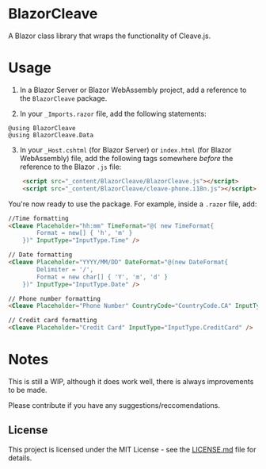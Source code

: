# BlazorCleave
A Blazor class library that wraps the functionality of Cleave.js.

# Usage

1. In a Blazor Server or Blazor WebAssembly project, add a reference to the `BlazorCleave` package.

2. In your `_Imports.razor` file, add the following statements:

```razor
@using BlazorCleave
@using BlazorCleave.Data
```

3. In your `_Host.cshtml` (for Blazor Server) or `index.html` (for Blazor WebAssembly) file, add the following tags somewhere *before* the reference to the Blazor `.js` file:

```html
    <script src="_content/BlazorCleave/BlazorCleave.js"></script>
    <script src="_content/BlazorCleave/cleave-phone.i18n.js"></script>
```

You're now ready to use the package. For example, inside a `.razor` file, add:

```html
//Time formatting
<Cleave Placeholder="hh:mm" TimeFormat="@( new TimeFormat{
        Format = new[] { 'h', 'm' }
    })" InputType="InputType.Time" />

// Date formatting
<Cleave Placeholder="YYYY/MM/DD" DateFormat="@(new DateFormat{
        Delimiter = '/',
        Format = new char[] { 'Y', 'm', 'd' }
    })" InputType="InputType.Date" />

// Phone number formatting
<Cleave Placeholder="Phone Number" CountryCode="CountryCode.CA" InputType="InputType.PhoneNumber" />

// Credit card formatting
<Cleave Placeholder="Credit Card" InputType="InputType.CreditCard" />
```


# Notes
This is still a WIP, although it does work well, there is always improvements to be made.

Please contribute if you have any suggestions/reccomendations.


## License

This project is licensed under the MIT License - see the [LICENSE.md](LICENSE.md) file for details.


